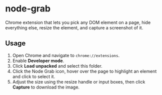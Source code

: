 # node-grab

Chrome extension that lets you pick any DOM element on a page, hide everything else, resize the element, and capture a screenshot of it.

## Usage

1. Open Chrome and navigate to `chrome://extensions`.
2. Enable **Developer mode**.
3. Click **Load unpacked** and select this folder.
4. Click the Node Grab icon, hover over the page to highlight an element and click to select it.
5. Adjust the size using the resize handle or input boxes, then click **Capture** to download the image.
